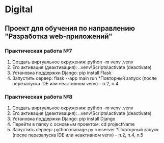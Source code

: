 # Digital
## Проект для обучения по направлению "Разработка web-приложений"

### Практическая работа №7
1. Создать виртуальное окружения: python -m venv .venv
2. Его активация (деактивация): .\.venv\Scripts\activate (deactivate)
3. Установка поддержки Django: pip install Flask
4. Запустить сервер: flask --app main run
*Повторный запуск (после перезапуска IDE или неактивном venv) - п.2, п.4

### Практическая работа №8
1. Создать виртуальное окружения: python -m venv .venv
2. Его активация (деактивация): .\.venv\Scripts\activate (deactivate)
3. Установка поддержки Django: pip install Django
4. Перейти в папку с основным проектом: cd projectName
5. Запустить сервер: python manage.py runserver
*Повторный запуск (после перезапуска IDE или неактивном venv) - п.2, п.4, п.5